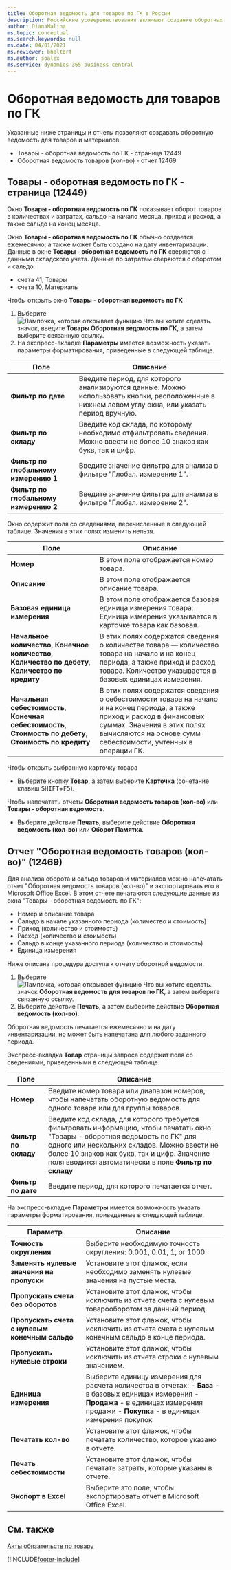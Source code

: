 ```yaml
---
title: Оборотная ведомость для товаров по ГК в России
description: Российские усовершенствования включают создание оборотных ведомостей для товаров и материалов.
author: DianaMalina
ms.topic: conceptual
ms.search.keywords: null
ms.date: 04/01/2021
ms.reviewer: bholtorf
ms.author: soalex
ms.service: dynamics-365-business-central
---
```


# <a name="item-general-ledger-turnover"></a>Оборотная ведомость для товаров по ГК

Указанные ниже страницы и отчеты позволяют создавать оборотную ведомость для товаров и материалов.

- Товары - оборотная ведомость по ГК - страница 12449
- Оборотная ведомость товаров (кол-во) - отчет 12469

## <a name="item-general-ledger-turnover-page-12449"></a>Товары - оборотная ведомость по ГК - страница (12449)

Окно **Товары - оборотная ведомость по ГК** показывает оборот товаров в количествах и затратах, сальдо на начало месяца, приход и расход, а также сальдо на конец месяца.

Окно **Товары - оборотная ведомость по ГК** обычно создается ежемесячно, а также может быть создано на дату инвентаризации. Данные в окне **Товары - оборотная ведомость по ГК** сверяются с данными складского учета. Данные по затратам сверяются с оборотом и сальдо:

- счета 41, Товары
- счета 10, Материалы

Чтобы открыть окно **Товары - оборотная ведомость по ГК**

1. Выберите ![Лампочка, которая открывает функцию Что вы хотите сделать.](../../media/ui-search/search_small.png "Что вы хотите сделать") значок, введите **Товары Оборотная ведомость по ГК**, а затем выберите связанную ссылку.
2. На экспресс-вкладке **Параметры** имеется возможность указать параметры форматирования, приведенные в следующей таблице.

| Поле                         | Описание                                                  |
| ----------------------------- | ------------------------------------------------------------ |
| **Фильтр по дате**               | Введите период, для которого анализируются данные. Можно использовать кнопки, расположенные в нижнем левом углу окна, или указать период вручную. |
| **Фильтр по складу**           | Введите код склада, по которому необходимо отфильтровать сведения. Можно ввести не более 10 знаков как букв, так и цифр. |
| **Фильтр по глобальному измерению 1** | Введите значение фильтра для анализа в фильтре "Глобал. измерение 1". |
| **Фильтр по глобальному измерению 2** | Введите значение фильтра для анализа в фильтре "Глобал. измерение 2". |

Окно содержит поля со сведениями, перечисленные в следующей таблице. Значения в этих полях изменить нельзя.

| Поле                      | Описание                                                   |
| ---------------------------| ------------------------------------------------------------ |
| **Номер**                    | В этом поле отображается номер товара.                        |
| **Описание**            | В этом поле отображается описание товара.             |
| **Базовая единица измерения**   | В этом поле отображается базовая единица измерения товара. Единица измерения указывается в карточке товара как базовая. |
| **Начальное количество**, **Конечное количество**, **Количество по дебету**, **Количество по кредиту** | В этих полях содержатся сведения о количестве товара — количество товара на начало и на конец периода, а также приход и расход товара. Количество указывается в базовых единицах измерения. |
| **Начальная себестоимость**, **Конечная себестоимость**, **Стоимость по дебету**, **Стоимость по кредиту** | В этих полях содержатся сведения о себестоимости товара на начало и на конец периода, а также приход и расход в финансовых суммах. Значения в этих полях вычисляются на основе сумм себестоимости, учтенных в операции ГК. |

Чтобы открыть выбранную карточку товара

- Выберите кнопку **Товар**, а затем выберите **Карточка** (сочетание клавиш <kbd>SHIFT</kbd>+<kbd>F5</kbd>).

Чтобы напечатать отчеты **Оборотная ведомость товаров (кол-во)** или **Товары - оборотная ведомость**.

- Выберите действие **Печать**, выберите действие **Оборотная ведомость (кол-во)** или **Оборот Памятка**.

## <a name="item-turnover-qty-report-12469"></a>Отчет "Оборотная ведомость товаров (кол-во)" (12469)

Для анализа оборота и сальдо товаров и материалов можно напечатать отчет "Оборотная ведомость товаров (кол-во)" и экспортировать его в Microsoft Office Excel. В этом отчете печатаются следующие данные из окна "Товары - оборотная ведомость по ГК":

- Номер и описание товара
- Сальдо в начале указанного периода (количество и стоимость)
- Приход (количество и стоимость)
- Расход (количество и стоимость)
- Сальдо в конце указанного периода (количество и стоимость)
- Единица измерения

Ниже описана процедура доступа к отчету оборотной ведомости.

1. Выберите ![Лампочка, которая открывает функцию Что вы хотите сделать.](../../media/ui-search/search_small.png "Что вы хотите сделать") значок **Оборотная ведомость для товаров по ГК**, а затем выберите связанную ссылку.
2. Выберите действие **Печать**, а затем выберите действие **Оборотная ведомость (кол-во)**.

Оборотная ведомость печатается ежемесячно и на дату инвентаризации, но может быть напечатана для любого заданного периода.

Экспресс-вкладка **Товар** страницы запроса содержит поля со сведениями, приведенными в следующей таблице.

| Поле               | Описание                                                  |
| ------------------- | ------------------------------------------------------------ |
| **Номер**             | Введите номер товара или диапазон номеров, чтобы напечатать оборотную ведомость для одного товара или для группы товаров. |
| **Фильтр по складу** | Введите код склада, для которого требуется фильтровать информацию, чтобы печатать окно "Товары - оборотная ведомость по ГК" для одного или нескольких складов.   Можно ввести не более 10 знаков как букв, так и цифр. Значение поля вводится автоматически в поле **Фильтр по складу** |
| **Фильтр по дате**     | Введите период, для которого печатается отчет.             |

На экспресс-вкладке **Параметры** имеется возможность указать параметры форматирования, приведенные в следующей таблице.

| Параметр                                  | Описание       |
| ------------------------------------------ | ----------------- |
| **Точность округления**                     | Выберите необходимую точность округления:   0.001, 0.01, 1, or 1000. |
| **Заменять нулевые значения на пропуски**          | Установите этот флажок, если необходимо заменять нулевые значения на пустые места. |
| **Пропускать счета без оборотов**      | Установите этот флажок, чтобы исключить из отчета счета с нулевым товарооборотом за данный период. |
| **Пропускать счета с нулевым конечным сальдо** | Установите этот флажок, чтобы исключить из отчета счета с нулевым конечным сальдо в конце периода. |
| **Пропускать нулевые строки**                        | Установите этот флажок, чтобы исключить из отчета строки с нулевым значением. |
| **Единица измерения**                        | Выберите единицу измерения для расчета количества в отчетах: - **База** - в базовых единицах измерения - **Продажа** - в единицах измерения продажи - **Покупка** - в единицах измерения покупок |
| **Печатать кол-во**                         | Установите этот флажок, чтобы печатать количество, которое указано в отчете. |
| **Печать себестоимости**                             | Установите этот флажок, чтобы печатать затраты, которые указаны в отчете. |
| **Экспорт в Excel**                        | Выберите это поле, чтобы экспортировать отчет в Microsoft Office Excel. |

## <a name="see-also"></a>См. также

[Акты обязательств по товару](Item-Obligatory-Acts.md)  


[!INCLUDE[footer-include](../../includes/footer-banner.md)]
